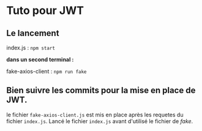 # Tuto pour JWT

## Le lancement

index.js : `npm start`

**dans un second terminal :**

fake-axios-client : `npm run fake`

## Bien suivre les commits pour la mise en place de JWT.

le fichier `fake-axios-client.js` est mis en place après les requetes du fichier `index.js`. 
Lancé le fichier `index.js` avant d'utilisé le fichier de *fake*.